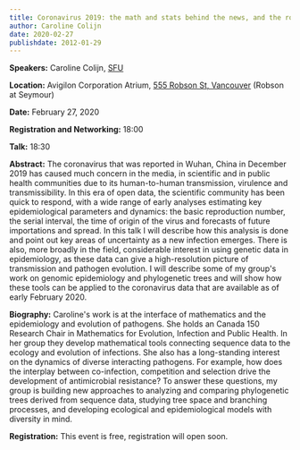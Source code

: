 ```yaml
---
title: Coronavirus 2019: the math and stats behind the news, and the role of genetic data
author: Caroline Colijn
date: 2020-02-27
publishdate: 2012-01-29
---
```

**Speakers:** Caroline Colijn, [SFU](https://www.sfu.ca/math/department/faculty/colijn--caroline.html)

**Location:** Avigilon Corporation Atrium, [555 Robson St, Vancouver](https://goo.gl/maps/6mHjCucr32sv4jv97) (Robson at Seymour)

**Date:** February 27, 2020

**Registration and Networking:** 18:00 

**Talk:** 18:30 

**Abstract:** 
The coronavirus that was reported in Wuhan, China in December 2019 has caused much concern in the media, in scientific and in public health communities due to its human-to-human transmission, virulence and transmissibility. In this era of open data, the scientific community has been quick to respond, with a wide range of early analyses estimating key epidemiological parameters and dynamics: the basic reproduction number, the serial interval, the time of origin of the virus and forecasts of future importations and spread. In this talk I will describe how this analysis is done and point out key areas of uncertainty as a new infection emerges. There is also, more broadly in the field, considerable interest in using genetic data in epidemiology, as these data can give a high-resolution picture of transmission and pathogen evolution. I will describe some of my group's work on genomic epidemiology and phylogenetic trees and will show how these tools can be applied to the coronavirus data that are available as of early February 2020. 

**Biography:**
Caroline's work is at the interface of mathematics and the epidemiology and evolution of pathogens. She holds an Canada 150 Research Chair in Mathematics for Evolution, Infection and Public Health. In her group they develop mathematical tools connecting sequence data to the ecology and evolution of infections. She also has a long-standing interest on the dynamics of diverse interacting pathogens. For example, how does the interplay between co-infection, competition and selection drive the development of antimicrobial resistance? To answer these questions, my group is building new approaches to analyzing and comparing phylogenetic trees derived from sequence data, studying tree space and branching processes, and developing ecological and epidemiological models with diversity in mind.



**Registration:** 
This event is free, registration will open soon.
